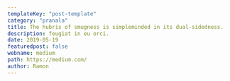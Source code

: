 ```yaml
---
templateKey: "post-template"
category: "pranala"
title: The hubris of smugness is simpleminded in its dual-sidedness.
description: feugiat in eu orci.
date: 2019-05-19
featuredpost: false
webname: medium
path: https://medium.com/
author: Ramon
---
```

